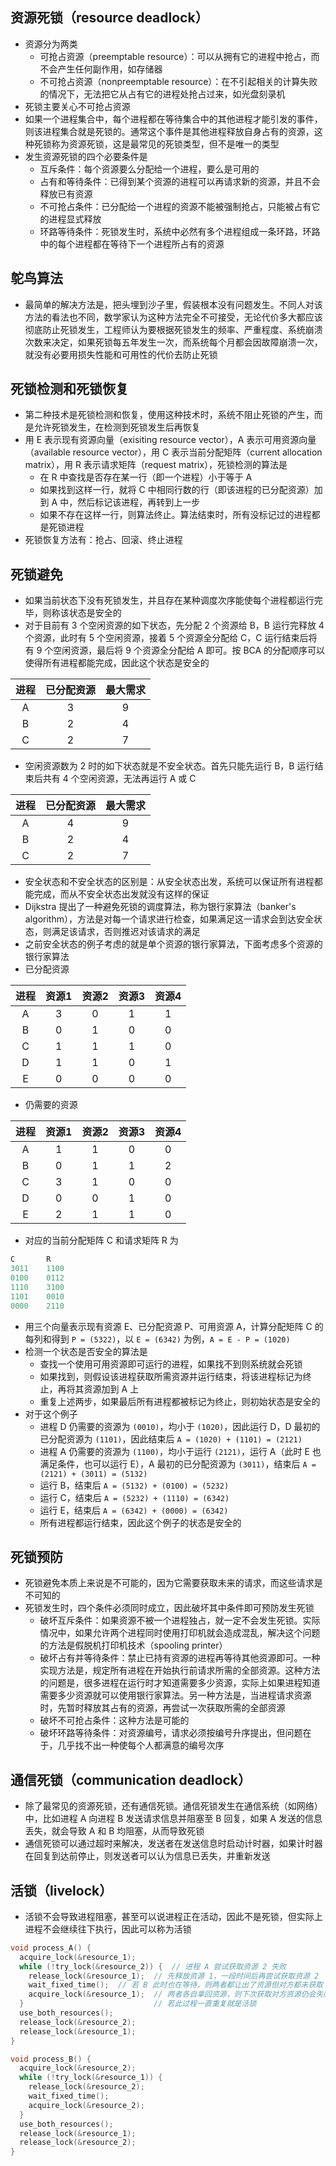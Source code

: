 ## 资源死锁（resource deadlock）

* 资源分为两类
  * 可抢占资源（preemptable resource）：可以从拥有它的进程中抢占，而不会产生任何副作用，如存储器
  * 不可抢占资源（nonpreemptable resource）：在不引起相关的计算失败的情况下，无法把它从占有它的进程处抢占过来，如光盘刻录机
* 死锁主要关心不可抢占资源
* 如果一个进程集合中，每个进程都在等待集合中的其他进程才能引发的事件，则该进程集合就是死锁的。通常这个事件是其他进程释放自身占有的资源，这种死锁称为资源死锁，这是最常见的死锁类型，但不是唯一的类型
* 发生资源死锁的四个必要条件是
  * 互斥条件：每个资源要么分配给一个进程，要么是可用的
  * 占有和等待条件：已得到某个资源的进程可以再请求新的资源，并且不会释放已有资源
  * 不可抢占条件：已分配给一个进程的资源不能被强制抢占，只能被占有它的进程显式释放
  * 环路等待条件：死锁发生时，系统中必然有多个进程组成一条环路，环路中的每个进程都在等待下一个进程所占有的资源
  
## 鸵鸟算法

* 最简单的解决方法是，把头埋到沙子里，假装根本没有问题发生。不同人对该方法的看法也不同，数学家认为这种方法完全不可接受，无论代价多大都应该彻底防止死锁发生，工程师认为要根据死锁发生的频率、严重程度、系统崩溃次数来决定，如果死锁每五年发生一次，而系统每个月都会因故障崩溃一次，就没有必要用损失性能和可用性的代价去防止死锁

## 死锁检测和死锁恢复

* 第二种技术是死锁检测和恢复，使用这种技术时，系统不阻止死锁的产生，而是允许死锁发生，在检测到死锁发生后再恢复
* 用 E 表示现有资源向量（exisiting resource vector），A 表示可用资源向量（available resource vector），用 C 表示当前分配矩阵（current allocation matrix），用 R 表示请求矩阵（request matrix），死锁检测的算法是
  * 在 R 中查找是否存在某一行（即一个进程）小于等于 A
  * 如果找到这样一行，就将 C 中相同行数的行（即该进程的已分配资源）加到 A 中，然后标记该进程，再转到上一步
  * 如果不存在这样一行，则算法终止。算法结束时，所有没标记过的进程都是死锁进程
* 死锁恢复方法有：抢占、回滚、终止进程

## 死锁避免

* 如果当前状态下没有死锁发生，并且存在某种调度次序能使每个进程都运行完毕，则称该状态是安全的
* 对于目前有 3 个空闲资源的如下状态，先分配 2 个资源给 B，B 运行完释放 4 个资源，此时有 5 个空闲资源，接着 5 个资源全分配给 C，C 运行结束后将有 9 个空闲资源，最后将 9 个资源全分配给 A 即可。按 BCA 的分配顺序可以使得所有进程都能完成，因此这个状态是安全的

|进程|已分配资源|最大需求|
|:-:|:-:|:-:|
|A|3|9|
|B|2|4|
|C|2|7|

* 空闲资源数为 2 时的如下状态就是不安全状态。首先只能先运行 B，B 运行结束后共有 4 个空闲资源，无法再运行 A 或 C

|进程|已分配资源|最大需求|
|:-:|:-:|:-:|
|A|4|9|
|B|2|4|
|C|2|7|

* 安全状态和不安全状态的区别是：从安全状态出发，系统可以保证所有进程都能完成，而从不安全状态出发就没有这样的保证
* Dijkstra 提出了一种避免死锁的调度算法，称为银行家算法（banker's algorithm），方法是对每一个请求进行检查，如果满足这一请求会到达安全状态，则满足该请求，否则推迟对该请求的满足
* 之前安全状态的例子考虑的就是单个资源的银行家算法，下面考虑多个资源的银行家算法
* 已分配资源

|进程|资源1|资源2|资源3|资源4|
|:-:|:-:|:-:|:-:|:-:|
|A|3|0|1|1|
|B|0|1|0|0|
|C|1|1|1|0|
|D|1|1|0|1|
|E|0|0|0|0|

* 仍需要的资源

|进程|资源1|资源2|资源3|资源4|
|:-:|:-:|:-:|:-:|:-:|
|A|1|1|0|0|
|B|0|1|1|2|
|C|3|1|0|0|
|D|0|0|1|0|
|E|2|1|1|0|

* 对应的当前分配矩阵 C 和请求矩阵 R 为

```cpp
C       R
3011    1100
0100    0112
1110    3100
1101    0010
0000    2110
```

* 用三个向量表示现有资源 E、已分配资源 P、可用资源 A，计算分配矩阵 C 的每列和得到 `P = (5322)`，以 `E = (6342)` 为例，`A = E - P = (1020)`
* 检测一个状态是否安全的算法是
  * 查找一个使用可用资源即可运行的进程，如果找不到则系统就会死锁
  * 如果找到，则假设该进程获取所需资源并运行结束，将该进程标记为终止，再将其资源加到 A 上
  * 重复上述两步，如果最后所有进程都被标记为终止，则初始状态是安全的
* 对于这个例子
  * 进程 D 仍需要的资源为 `(0010)`，均小于 `(1020)`，因此运行 D，D 最初的已分配资源为 `(1101)`，因此结束后 `A = (1020) + (1101) = (2121)`
  * 进程 A 仍需要的资源为 `(1100)`，均小于运行 `(2121)`，运行 A（此时 E 也满足条件，也可以运行 E），A 最初的已分配资源为 `(3011)`，结束后 `A = (2121) + (3011) = (5132)`
  * 运行 B，结束后 `A = (5132) + (0100) = (5232)`
  * 运行 C，结束后 `A = (5232) + (1110) = (6342)`
  * 运行 E，结束后 `A = (6342) + (0000) = (6342)`
  * 所有进程都运行结束，因此这个例子的状态是安全的

## 死锁预防

* 死锁避免本质上来说是不可能的，因为它需要获取未来的请求，而这些请求是不可知的
* 死锁发生时，四个条件必须同时成立，因此破坏其中条件即可预防发生死锁
  * 破坏互斥条件：如果资源不被一个进程独占，就一定不会发生死锁。实际情况中，如果允许两个进程同时使用打印机就会造成混乱，解决这个问题的方法是假脱机打印机技术（spooling printer）
  * 破坏占有并等待条件：禁止已持有资源的进程再等待其他资源即可。一种实现方法是，规定所有进程在开始执行前请求所需的全部资源。这种方法的问题是，很多进程在运行时才知道需要多少资源，实际上如果进程知道需要多少资源就可以使用银行家算法。另一种方法是，当进程请求资源时，先暂时释放其占有的资源，再尝试一次获取所需的全部资源
  * 破坏不可抢占条件：这种方法是可能的
  * 破坏环路等待条件：对资源编号，请求必须按编号升序提出，但问题在于，几乎找不出一种使每个人都满意的编号次序

## 通信死锁（communication deadlock）

* 除了最常见的资源死锁，还有通信死锁。通信死锁发生在通信系统（如网络）中，比如进程 A 向进程 B 发送请求信息并阻塞至 B 回复，如果 A 发送的信息丢失，就会导致 A 和 B 均阻塞，从而导致死锁
* 通信死锁可以通过超时来解决，发送者在发送信息时启动计时器，如果计时器在回复到达前停止，则发送者可以认为信息已丢失，并重新发送

## 活锁（livelock）

* 活锁不会导致进程阻塞，甚至可以说进程正在活动，因此不是死锁，但实际上进程不会继续往下执行，因此可以称为活锁

```cpp
void process_A() {
  acquire_lock(&resource_1);
  while (!try_lock(&resource_2)) {  // 进程 A 尝试获取资源 2 失败
    release_lock(&resource_1);  // 先释放资源 1，一段时间后再尝试获取资源 2
    wait_fixed_time();  // 若 B 此时也在等待，则两者都让出了资源但对方都未获取
    acquire_lock(&resource_1);  // 两者各自拿回资源，则下次获取对方资源仍会失败
  }                             // 若此过程一直重复就是活锁
  use_both_resources();
  release_lock(&resource_2);
  release_lock(&resource_1);
}

void process_B() {
  acquire_lock(&resource_2);
  while (!try_lock(&resource_1)) {
    release_lock(&resource_2);
    wait_fixed_time();
    acquire_lock(&resource_2);
  }
  use_both_resources();
  release_lock(&resource_1);
  release_lock(&resource_2);
}
```

